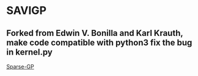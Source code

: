 # SAVIGP
## Forked from Edwin V. Bonilla and Karl Krauth, make code compatible with python3 fix the bug in kernel.py
[Sparse-GP](https://github.com/Alwaysproblem/Sparse-GP/)
